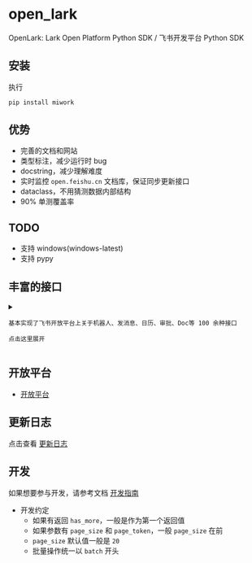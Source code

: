 # open_lark

OpenLark: Lark Open Platform Python SDK  / 飞书开发平台 Python SDK


## 安装

执行

```bash
pip install miwork
```

## 优势

- 完善的文档和网站
- 类型标注，减少运行时 bug
- docstring，减少理解难度
- 实时监控 `open.feishu.cn` 文档库，保证同步更新接口
- dataclass，不用猜测数据内部结构
- 90% 单测覆盖率


## TODO

- 支持 windows(windows-latest)
- 支持 pypy

## 丰富的接口

<details>
  <summary>

    基本实现了飞书开放平台上关于机器人、发消息、日历、审批、Doc等 100 余种接口

    点击这里展开

  </summary>

</details>

## 开放平台

- [开放平台](https://open.feishu.cn/)


## 更新日志

点击查看 [更新日志](./CHANGELOG.md)


## 开发

如果想要参与开发，请参考文档 [开发指南](./DEVELOPMENT.md)

- 开发约定
  - 如果有返回 `has_more`，一般是作为第一个返回值
  - 如果参数有 `page_size` 和 `page_token`，一般 `page_size` 在前
  - `page_size` 默认值一般是 `20`
  - 批量操作统一以 `batch` 开头
